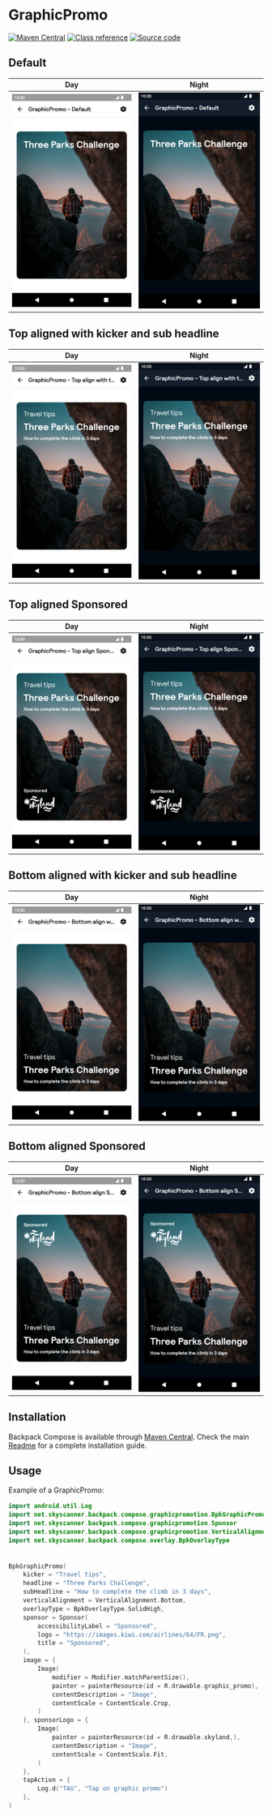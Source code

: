 # GraphicPromo

[![Maven Central](https://img.shields.io/maven-central/v/net.skyscanner.backpack/backpack-compose)](https://search.maven.org/artifact/net.skyscanner.backpack/backpack-compose)
[![Class reference](https://img.shields.io/badge/Class%20reference-Android-blue)](https://backpack.github.io/android/backpack-compose/net.skyscanner.backpack.compose.graphicpromotion)
[![Source code](https://img.shields.io/badge/Source%20code-GitHub-lightgrey)](https://github.com/Skyscanner/backpack-android/tree/main/backpack-compose/src/main/kotlin/net/skyscanner/backpack/compose/graphicpromotion)

## Default

| Day | Night |
| --- | --- |
| <img src="https://raw.githubusercontent.com/Skyscanner/backpack-android/main/docs/compose/GraphicPromo/screenshots/default.png" alt="GraphicPromo component" width="375" /> | <img src="https://raw.githubusercontent.com/Skyscanner/backpack-android/main/docs/compose/GraphicPromo/screenshots/default_dm.png" alt="GraphicPromo component - dark mode" width="375" /> |

## Top aligned with kicker and sub headline

| Day | Night |
| --- | --- |
| <img src="https://raw.githubusercontent.com/Skyscanner/backpack-android/main/docs/compose/GraphicPromo/screenshots/top-align-with-text.png" alt="GraphicPromo component" width="375" /> | <img src="https://raw.githubusercontent.com/Skyscanner/backpack-android/main/docs/compose/GraphicPromo/screenshots/top-align-with-text_dm.png" alt="GraphicPromo component - dark mode" width="375" /> |


## Top aligned Sponsored

| Day | Night |
| --- | --- |
| <img src="https://raw.githubusercontent.com/Skyscanner/backpack-android/main/docs/compose/GraphicPromo/screenshots/top-align-sponsored.png" alt="GraphicPromo component" width="375" /> | <img src="https://raw.githubusercontent.com/Skyscanner/backpack-android/main/docs/compose/GraphicPromo/screenshots/top-align-sponsored_dm.png" alt="GraphicPromo component - dark mode" width="375" /> |

## Bottom aligned with kicker and sub headline

| Day | Night |
| --- | --- |
| <img src="https://raw.githubusercontent.com/Skyscanner/backpack-android/main/docs/compose/GraphicPromo/screenshots/bottom-align-with-text.png" alt="GraphicPromo component" width="375" /> | <img src="https://raw.githubusercontent.com/Skyscanner/backpack-android/main/docs/compose/GraphicPromo/screenshots/bottom-align-with-text_dm.png" alt="GraphicPromo component - dark mode" width="375" /> |


## Bottom aligned Sponsored

| Day | Night |
| --- | --- |
| <img src="https://raw.githubusercontent.com/Skyscanner/backpack-android/main/docs/compose/GraphicPromo/screenshots/bottom-align-sponsored.png" alt="GraphicPromo component" width="375" /> | <img src="https://raw.githubusercontent.com/Skyscanner/backpack-android/main/docs/compose/GraphicPromo/screenshots/bottom-align-sponsored_dm.png" alt="GraphicPromo component - dark mode" width="375" /> |


## Installation

Backpack Compose is available through [Maven Central](https://search.maven.org/artifact/net.skyscanner.backpack/backpack-compose). Check the main [Readme](https://github.com/skyscanner/backpack-android#installation) for a complete installation guide.

## Usage

Example of a GraphicPromo:

```Kotlin
import android.util.Log
import net.skyscanner.backpack.compose.graphicpromotion.BpkGraphicPromo
import net.skyscanner.backpack.compose.graphicpromotion.Sponsor
import net.skyscanner.backpack.compose.graphicpromotion.VerticalAlignment
import net.skyscanner.backpack.compose.overlay.BpkOverlayType


BpkGraphicPromo(
    kicker = "Travel tips",
    headline = "Three Parks Challenge",
    subHeadline = "How to complete the climb in 3 days",
    verticalAlignment = VerticalAlignment.Bottom,
    overlayType = BpkOverlayType.SolidHigh,
    sponsor = Sponsor(
        accessibilityLabel = "Sponsored",
        logo = "https://images.kiwi.com/airlines/64/FR.png",
        title = "Sponsored",
    ),
    image = {
        Image(
            modifier = Modifier.matchParentSize(),
            painter = painterResource(id = R.drawable.graphic_promo),
            contentDescription = "Image",
            contentScale = ContentScale.Crop,
        )
    }, sponsorLogo = {
        Image(
            painter = painterResource(id = R.drawable.skyland,),
            contentDescription = "Image",
            contentScale = ContentScale.Fit,
        )
    },
    tapAction = {
        Log.d("TAG", "Tap on graphic promo")
    },
)
```
